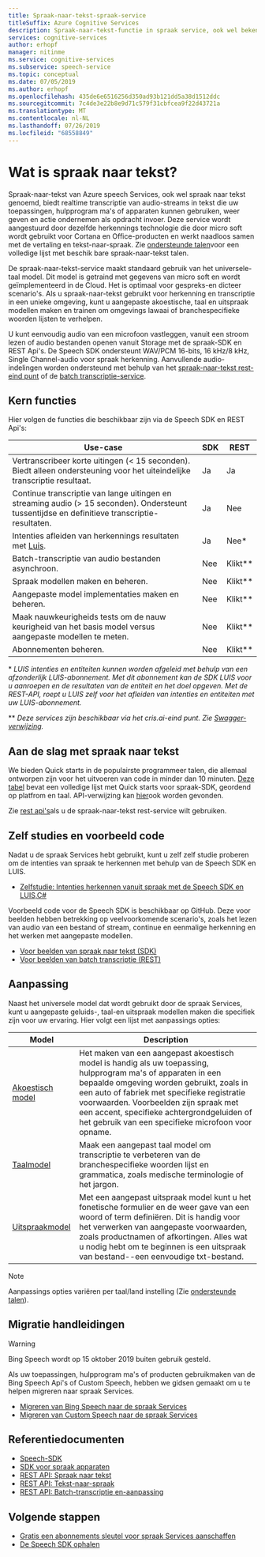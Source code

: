 ```yaml
---
title: Spraak-naar-tekst-spraak-service
titleSuffix: Azure Cognitive Services
description: Spraak-naar-tekst-functie in spraak service, ook wel bekend als spraak naar tekst, biedt realtime transcriptie van audio-streams in tekst die uw toepassingen, hulpprogram ma's of apparaten kunnen gebruiken, weer geven en actie ondernemen als opdracht invoer. Deze service wordt aangestuurd door dezelfde herkennings technologie die door micro soft wordt gebruikt voor Cortana en Office-producten en werkt naadloos samen met de vertaling en tekst-naar-spraak.
services: cognitive-services
author: erhopf
manager: nitinme
ms.service: cognitive-services
ms.subservice: speech-service
ms.topic: conceptual
ms.date: 07/05/2019
ms.author: erhopf
ms.openlocfilehash: 435de6e6516256d350ad93b121dd5a38d1512ddc
ms.sourcegitcommit: 7c4de3e22b8e9d71c579f31cbfcea9f22d43721a
ms.translationtype: MT
ms.contentlocale: nl-NL
ms.lasthandoff: 07/26/2019
ms.locfileid: "68558849"
---
```

# <a name="what-is-speech-to-text"></a>Wat is spraak naar tekst?

Spraak-naar-tekst van Azure speech Services, ook wel spraak naar tekst genoemd, biedt realtime transcriptie van audio-streams in tekst die uw toepassingen, hulpprogram ma's of apparaten kunnen gebruiken, weer geven en actie ondernemen als opdracht invoer. Deze service wordt aangestuurd door dezelfde herkennings technologie die door micro soft wordt gebruikt voor Cortana en Office-producten en werkt naadloos samen met de vertaling en tekst-naar-spraak.  Zie [ondersteunde talen](https://docs.microsoft.com/azure/cognitive-services/speech-service/language-support#speech-to-text)voor een volledige lijst met beschik bare spraak-naar-tekst talen.

De spraak-naar-tekst-service maakt standaard gebruik van het universele-taal model. Dit model is getraind met gegevens van micro soft en wordt geïmplementeerd in de Cloud. Het is optimaal voor gespreks-en dicteer scenario's. Als u spraak-naar-tekst gebruikt voor herkenning en transcriptie in een unieke omgeving, kunt u aangepaste akoestische, taal en uitspraak modellen maken en trainen om omgevings lawaai of branchespecifieke woorden lijsten te verhelpen.

U kunt eenvoudig audio van een microfoon vastleggen, vanuit een stroom lezen of audio bestanden openen vanuit Storage met de spraak-SDK en REST Api's. De Speech SDK ondersteunt WAV/PCM 16-bits, 16 kHz/8 kHz, Single Channel-audio voor spraak herkenning. Aanvullende audio-indelingen worden ondersteund met behulp van het [spraak-naar-tekst rest-eind punt](https://docs.microsoft.com/azure/cognitive-services/speech-service/rest-apis) of de [batch transcriptie-service](https://docs.microsoft.com/azure/cognitive-services/speech-service/batch-transcription#supported-formats).

## <a name="core-features"></a>Kern functies

Hier volgen de functies die beschikbaar zijn via de Speech SDK en REST Api's:

| Use-case | SDK | REST |
|----------|-----|------|
| Vertranscribeer korte uitingen (< 15 seconden). Biedt alleen ondersteuning voor het uiteindelijke transcriptie resultaat. | Ja | Ja |
| Continue transcriptie van lange uitingen en streaming audio (> 15 seconden). Ondersteunt tussentijdse en definitieve transcriptie-resultaten. | Ja | Nee |
| Intenties afleiden van herkennings resultaten met [Luis](https://docs.microsoft.com/azure/cognitive-services/luis/what-is-luis). | Ja | Nee\* |
| Batch-transcriptie van audio bestanden asynchroon. | Nee | Klikt\** |
| Spraak modellen maken en beheren. | Nee | Klikt\** |
| Aangepaste model implementaties maken en beheren. | Nee | Klikt\** |
| Maak nauwkeurigheids tests om de nauw keurigheid van het basis model versus aangepaste modellen te meten. | Nee | Klikt\** |
| Abonnementen beheren. | Nee | Klikt\** |

\* *LUIS intenties en entiteiten kunnen worden afgeleid met behulp van een afzonderlijk LUIS-abonnement. Met dit abonnement kan de SDK LUIS voor u aanroepen en de resultaten van de entiteit en het doel opgeven. Met de REST-API, roept u LUIS zelf voor het afleiden van intenties en entiteiten met uw LUIS-abonnement.*

\** *Deze services zijn beschikbaar via het cris.ai-eind punt. Zie [Swagger-verwijzing](https://westus.cris.ai/swagger/ui/index).*

## <a name="get-started-with-speech-to-text"></a>Aan de slag met spraak naar tekst

We bieden Quick starts in de populairste programmeer talen, die allemaal ontworpen zijn voor het uitvoeren van code in minder dan 10 minuten. [Deze tabel](https://aka.ms/csspeech#5-minute-quickstarts) bevat een volledige lijst met Quick starts voor spraak-SDK, geordend op platfrom en taal.  API-verwijzing kan [hier](https://aka.ms/csspeech#reference)ook worden gevonden.

Zie [rest api's](https://docs.microsoft.com/azure/cognitive-services/speech-service/rest-apis)als u de spraak-naar-tekst rest-service wilt gebruiken.

## <a name="tutorials-and-sample-code"></a>Zelf studies en voorbeeld code

Nadat u de spraak Services hebt gebruikt, kunt u zelf zelf studie proberen om de intenties van spraak te herkennen met behulp van de Speech SDK en LUIS.

* [Zelfstudie: Intenties herkennen vanuit spraak met de Speech SDK en LUIS,C#](how-to-recognize-intents-from-speech-csharp.md)

Voorbeeld code voor de Speech SDK is beschikbaar op GitHub. Deze voor beelden hebben betrekking op veelvoorkomende scenario's, zoals het lezen van audio van een bestand of stream, continue en eenmalige herkenning en het werken met aangepaste modellen.

* [Voor beelden van spraak naar tekst (SDK)](https://github.com/Azure-Samples/cognitive-services-speech-sdk)
* [Voor beelden van batch transcriptie (REST)](https://github.com/Azure-Samples/cognitive-services-speech-sdk/tree/master/samples/batch)

## <a name="customization"></a>Aanpassing

Naast het universele model dat wordt gebruikt door de spraak Services, kunt u aangepaste geluids-, taal-en uitspraak modellen maken die specifiek zijn voor uw ervaring. Hier volgt een lijst met aanpassings opties:

| Model | Description |
|-------|-------------|
| [Akoestisch model](how-to-customize-acoustic-models.md) | Het maken van een aangepast akoestisch model is handig als uw toepassing, hulpprogram ma's of apparaten in een bepaalde omgeving worden gebruikt, zoals in een auto of fabriek met specifieke registratie voorwaarden. Voorbeelden zijn spraak met een accent, specifieke achtergrondgeluiden of het gebruik van een specifieke microfoon voor opname. |
| [Taalmodel](how-to-customize-language-model.md) | Maak een aangepast taal model om transcriptie te verbeteren van de branchespecifieke woorden lijst en grammatica, zoals medische terminologie of het jargon. |
| [Uitspraakmodel](how-to-customize-pronunciation.md) | Met een aangepast uitspraak model kunt u het fonetische formulier en de weer gave van een woord of term definiëren. Dit is handig voor het verwerken van aangepaste voorwaarden, zoals productnamen of afkortingen. Alles wat u nodig hebt om te beginnen is een uitspraak van bestand--een eenvoudige txt-bestand. |

> [!NOTE]
> Aanpassings opties variëren per taal/land instelling (Zie [ondersteunde talen](supported-languages.md)).

## <a name="migration-guides"></a>Migratie handleidingen

> [!WARNING]
> Bing Speech wordt op 15 oktober 2019 buiten gebruik gesteld.

Als uw toepassingen, hulpprogram ma's of producten gebruikmaken van de Bing Speech Api's of Custom Speech, hebben we gidsen gemaakt om u te helpen migreren naar spraak Services.

* [Migreren van Bing Speech naar de spraak Services](https://docs.microsoft.com/azure/cognitive-services/speech-service/how-to-migrate-from-bing-speech)
* [Migreren van Custom Speech naar de spraak Services](https://docs.microsoft.com/azure/cognitive-services/speech-service/how-to-migrate-from-custom-speech-service)

## <a name="reference-docs"></a>Referentiedocumenten

* [Speech-SDK](https://aka.ms/csspeech)
* [SDK voor spraak apparaten](speech-devices-sdk.md)
* [REST API: Spraak naar tekst](rest-speech-to-text.md)
* [REST API: Tekst-naar-spraak](rest-text-to-speech.md)
* [REST API: Batch-transcriptie en-aanpassing](https://westus.cris.ai/swagger/ui/index)

## <a name="next-steps"></a>Volgende stappen

* [Gratis een abonnements sleutel voor spraak Services aanschaffen](get-started.md)
* [De Speech SDK ophalen](speech-sdk.md)
